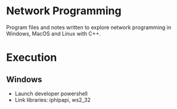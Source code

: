 # Network Programming

Program files and notes written to explore network programming
in Windows, MacOS and Linux with C++.


# Execution

## Windows

- Launch developer powershell
- Link libraries: iphlpapi, ws2_32
